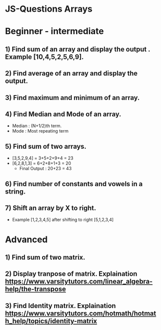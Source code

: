 # JS-Questions Arrays

# Beginner - intermediate
## 1) Find sum of an array and display the output . Example [10,4,5,2,5,6,9].
## 2) Find average of an array and display the output. 
## 3) Find maximum and minimum of an array.
## 4) Find Median and Mode of an array. 
  - Median : (N+1/2)th term.
  - Mode : Most repeating term
## 5) Find sum of two arrays.
  - [3,5,2,9,4] = 3+5+2+9+4 = 23
  - [6,2,8,1,3] = 6+2+8+1+3 = 20 
    - Final Output : 20+23 = 43
## 6) Find number of constants and vowels in a string.
## 7) Shift an array by X to right. 
  - Example [1,2,3,4,5] after shifting to right [5,1,2,3,4]

# Advanced

## 1) Find sum of two matrix.
## 2) Display tranpose of matrix. Explaination https://www.varsitytutors.com/linear_algebra-help/the-transpose
## 3) Find Identity matrix. Explaination https://www.varsitytutors.com/hotmath/hotmath_help/topics/identity-matrix
    
